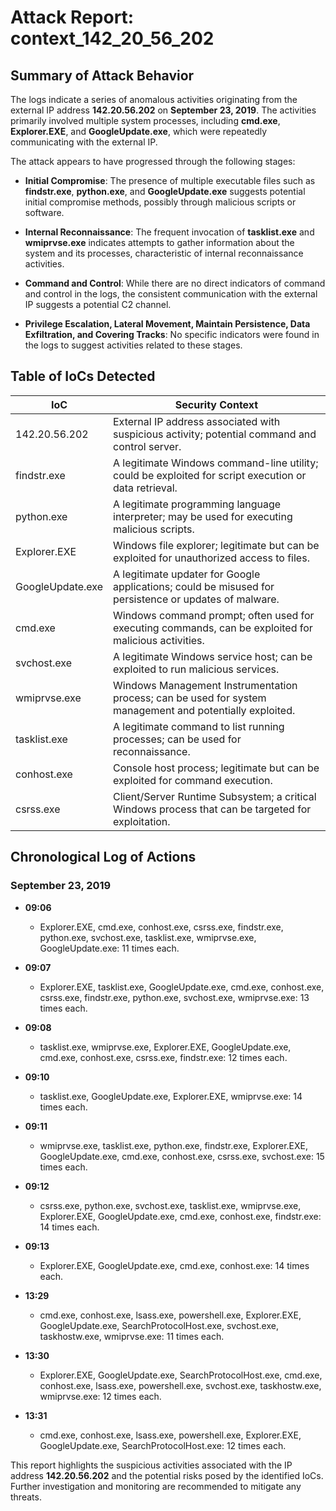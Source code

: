# Attack Report: context_142_20_56_202

## Summary of Attack Behavior

The logs indicate a series of anomalous activities originating from the external IP address **142.20.56.202** on **September 23, 2019**. The activities primarily involved multiple system processes, including **cmd.exe**, **Explorer.EXE**, and **GoogleUpdate.exe**, which were repeatedly communicating with the external IP. 

The attack appears to have progressed through the following stages:

- **Initial Compromise**: The presence of multiple executable files such as **findstr.exe**, **python.exe**, and **GoogleUpdate.exe** suggests potential initial compromise methods, possibly through malicious scripts or software.
  
- **Internal Reconnaissance**: The frequent invocation of **tasklist.exe** and **wmiprvse.exe** indicates attempts to gather information about the system and its processes, characteristic of internal reconnaissance activities.

- **Command and Control**: While there are no direct indicators of command and control in the logs, the consistent communication with the external IP suggests a potential C2 channel.

- **Privilege Escalation, Lateral Movement, Maintain Persistence, Data Exfiltration, and Covering Tracks**: No specific indicators were found in the logs to suggest activities related to these stages.

## Table of IoCs Detected

| IoC                     | Security Context                                                                                     |
|-------------------------|-----------------------------------------------------------------------------------------------------|
| 142.20.56.202           | External IP address associated with suspicious activity; potential command and control server.     |
| findstr.exe             | A legitimate Windows command-line utility; could be exploited for script execution or data retrieval. |
| python.exe              | A legitimate programming language interpreter; may be used for executing malicious scripts.         |
| Explorer.EXE            | Windows file explorer; legitimate but can be exploited for unauthorized access to files.           |
| GoogleUpdate.exe        | A legitimate updater for Google applications; could be misused for persistence or updates of malware. |
| cmd.exe                 | Windows command prompt; often used for executing commands, can be exploited for malicious activities. |
| svchost.exe             | A legitimate Windows service host; can be exploited to run malicious services.                      |
| wmiprvse.exe            | Windows Management Instrumentation process; can be used for system management and potentially exploited. |
| tasklist.exe            | A legitimate command to list running processes; can be used for reconnaissance.                     |
| conhost.exe             | Console host process; legitimate but can be exploited for command execution.                       |
| csrss.exe               | Client/Server Runtime Subsystem; a critical Windows process that can be targeted for exploitation. |

## Chronological Log of Actions

### September 23, 2019

- **09:06**
  - Explorer.EXE, cmd.exe, conhost.exe, csrss.exe, findstr.exe, python.exe, svchost.exe, tasklist.exe, wmiprvse.exe, GoogleUpdate.exe: 11 times each.
  
- **09:07**
  - Explorer.EXE, tasklist.exe, GoogleUpdate.exe, cmd.exe, conhost.exe, csrss.exe, findstr.exe, python.exe, svchost.exe, wmiprvse.exe: 13 times each.
  
- **09:08**
  - tasklist.exe, wmiprvse.exe, Explorer.EXE, GoogleUpdate.exe, cmd.exe, conhost.exe, csrss.exe, findstr.exe: 12 times each.
  
- **09:10**
  - tasklist.exe, GoogleUpdate.exe, Explorer.EXE, wmiprvse.exe: 14 times each.
  
- **09:11**
  - wmiprvse.exe, tasklist.exe, python.exe, findstr.exe, Explorer.EXE, GoogleUpdate.exe, cmd.exe, conhost.exe, csrss.exe, svchost.exe: 15 times each.
  
- **09:12**
  - csrss.exe, python.exe, svchost.exe, tasklist.exe, wmiprvse.exe, Explorer.EXE, GoogleUpdate.exe, cmd.exe, conhost.exe, findstr.exe: 14 times each.
  
- **09:13**
  - Explorer.EXE, GoogleUpdate.exe, cmd.exe, conhost.exe: 14 times each.
  
- **13:29**
  - cmd.exe, conhost.exe, lsass.exe, powershell.exe, Explorer.EXE, GoogleUpdate.exe, SearchProtocolHost.exe, svchost.exe, taskhostw.exe, wmiprvse.exe: 11 times each.
  
- **13:30**
  - Explorer.EXE, GoogleUpdate.exe, SearchProtocolHost.exe, cmd.exe, conhost.exe, lsass.exe, powershell.exe, svchost.exe, taskhostw.exe, wmiprvse.exe: 12 times each.
  
- **13:31**
  - cmd.exe, conhost.exe, lsass.exe, powershell.exe, Explorer.EXE, GoogleUpdate.exe, SearchProtocolHost.exe: 12 times each.

This report highlights the suspicious activities associated with the IP address **142.20.56.202** and the potential risks posed by the identified IoCs. Further investigation and monitoring are recommended to mitigate any threats.